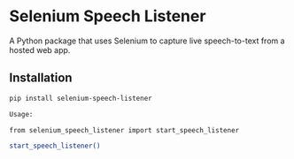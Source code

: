 # Selenium Speech Listener

A Python package that uses Selenium to capture live speech-to-text from a hosted web app.

## Installation
```bash
pip install selenium-speech-listener

Usage:

from selenium_speech_listener import start_speech_listener

start_speech_listener()
